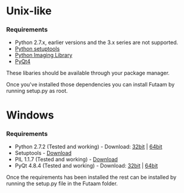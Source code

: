 Unix-like
=======
### Requirements
* Python 2.7.x, earlier versions and the 3.x series are not supported.
* [Python setuptools](https://pypi.python.org/pypi/setuptools/0.6c11)
* [Python Imaging Library](https://pypi.python.org/pypi/PIL/1.1.6)
* [PyQt4](http://www.riverbankcomputing.co.uk/software/pyqt/intro)

These libaries should be available through your package manager.

Once you've installed those dependencies you can install Futaam by running setup.py as root.

Windows
=======
### Requirements

 * Python 2.7.2 (Tested and working) - Download: [32bit](http://www.python.org/ftp/python/2.7/python-2.7.msi) | [64bit](http://www.python.org/ftp/python/2.7/python-2.7.amd64.msi)
 * Setuptools - [Download](https://pypi.python.org/pypi/setuptools/0.7.3#windows)
 * PIL 1.1.7 (Tested and working) - [Download](http://effbot.org/downloads/PIL-1.1.7.win32-py2.7.exe)
 * PyQt 4.8.4 (Tested and working) - Download: [32bit](http://sourceforge.net/projects/pyqt/files/PyQt4/PyQt-4.10.2/PyQt4-4.10.2-gpl-Py2.7-Qt4.8.4-x32.exe) | [64bit](http://sourceforge.net/projects/pyqt/files/PyQt4/PyQt-4.10.2/PyQt4-4.10.2-gpl-Py2.7-Qt4.8.4-x64.exe)

Once the requirements has been installed the rest can be installed by running the setup.py file in the Futaam folder.
